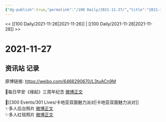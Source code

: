 ```yaml
---
{"dg-publish":true,"permalink":"/100 Daily/2021-11-27/","title":"2021-11-27","created":"2022-12-23T11:13:04.000+08:00","updated":"2023-02-26T00:50:23.000+08:00"}
---
```



<< [[100 Daily/2021-11-26\|2021-11-26]] | [[100 Daily/2021-11-28\|2021-11-28]] >>

# 2021-11-27

## 资讯站 记录

原博链接: https://weibo.com/6466290670/L3tuACn9M

🌟每日早安《缘起》三周年纪念 [微博正文](https://weibo.com/detail/4708065209746074)

🌟[[300 Events/301 Lives/卡地亚双面魅力派对\|卡地亚双面魅力派对]]  
✨多人后台照片 [微博正文](https://weibo.com/detail/4708171773640975)  
✨多人红毯照片 [微博正文](https://weibo.com/detail/4708172076418624)
